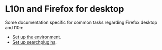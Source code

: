 # L10n and Firefox for desktop

Some documentation specific for common tasks regarding Firefox desktop and l10n:
* [Set up the environment](/config/setting_mercurial_environment.md).
* [Set up searchplugins](setup_searchplugins.md).
